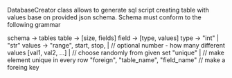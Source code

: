 DatabaseCreator class allows to generate sql script creating table with values base on
provided json schema. Schema must conform to the following grammar

schema -> tables
table -> [size, fields]
field -> [type, values]
type -> "int" | "str"
values -> "range", start, stop, <number>        | // optional number - how many different values
          [val1, val2, ...]                     | // choose randomly from given set
          "unique"                              | // make element unique in every row
          "foreign", "table_name", "field_name"   // make a foreing key
